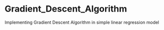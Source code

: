 # Gradient_Descent_Algorithm
Implementing Gradient Descent Algorithm in simple linear regression model
